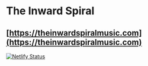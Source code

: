 # The Inward Spiral
## [https://theinwardspiralmusic.com](https://theinwardspiralmusic.com)
[![Netlify Status](https://api.netlify.com/api/v1/badges/fe3305d0-8ca6-4315-9611-169cb81fabe6/deploy-status)](https://app.netlify.com/sites/theinwardspiral/deploys)
